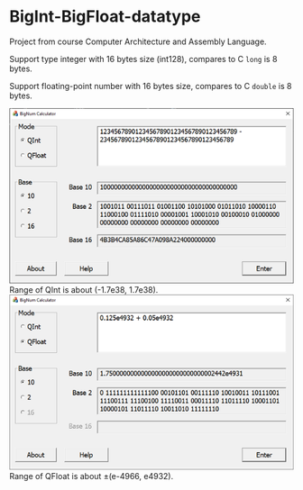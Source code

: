 # BigInt-BigFloat-datatype

Project from course Computer Architecture and Assembly Language.

Support type integer with 16 bytes size (int128), compares to C `long` is 8 bytes.

Support floating-point number with 16 bytes size, compares to C `double` is 8 bytes.

![](https://github.com/tien238lnd/BigInt-BigFloat-datatype/blob/master/Demo1.png?raw=true)
Range of QInt is about (-1.7e38, 1.7e38).
![](https://github.com/tien238lnd/BigInt-BigFloat-datatype/blob/master/Demo2.png?raw=true)
Range of QFloat is about ±(e-4966, e4932).
